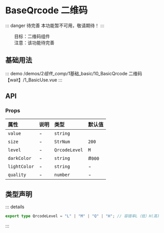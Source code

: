 # BaseQrcode 二维码 <Badge class="title-badge" type="danger" text="wait" />

::: danger 待完善
本功能暂不可用，敬请期待！
:::

&emsp;&emsp;目标：二维码组件  
&emsp;&emsp;注意：该功能待完善

## 基础用法

::: demo
/demos/2*组件\_comp/1*基础\_basic/10_BasicQrcode 二维码【wait】/1_BasicUse.vue
:::

## API

### Props

| 属性         | 说明 | 类型          | 默认值 |
| :----------- | :--- | :------------ | :----- |
| `value`      | -    | `string`      |        |
| `size`       | -    | `StrNum`      | `200`  |
| `level`      | -    | `QrcodeLevel` | `M`    |
| `darkColor`  | -    | `string`      | #`000` |
| `lightColor` | -    | `string`      | -      |
| `quality`    | -    | `number`      | -      |

## 类型声明

::: details

```ts
export type QrcodeLevel = "L" | "M" | "Q" | "H"; // 容错率L（低）H(高)
```

:::
